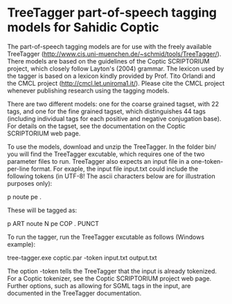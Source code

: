 TreeTagger part-of-speech tagging models for Sahidic Coptic
===========================================================
The part-of-speech tagging models are for use with the freely available TreeTagger 
(http://www.cis.uni-muenchen.de/~schmid/tools/TreeTagger/). There models are based
on the guidelines of the Coptic SCRIPTORIUM project, which closely follow Layton's (2004)
grammar. The lexicon used by the tagger is based on a lexicon kindly provided by Prof.
Tito Orlandi and the CMCL project (http://cmcl.let.uniroma1.it/). Please cite the CMCL
project whenever publishing research using the tagging models.

There are two different models: one for the coarse grained tagset, with 22 tags, and one
for the fine grained tagset, which distinguishes 44 tags (including individual tags for
each positive and negative conjugation base). For details on the tagset, see the 
documentation on the Coptic SCRIPTORIUM web page.

To use the models, download and unzip the TreeTagger. In the folder bin/ you will find
the TreeTagger excutable, which requires one of the two parameter files to run. TreeTagger
also expects an input file in a one-token-per-line format. For exaple, the input file input.txt could
include the following tokens (in UTF-8! The ascii characters below are for illustration purposes only): 

p
noute
pe
.

These will be tagged as:

p	ART
noute	N
pe	COP
.	PUNCT

To run the tagger, run the TreeTagger excutable as follows (Windows example): 

tree-tagger.exe coptic.par -token input.txt output.txt

The option -token tells the TreeTagger that the input is already tokenized. For a Coptic tokenizer, 
see the Coptic SCRIPTORIUM project web page. Further options, such as allowing for SGML tags in the
input, are documented in the TreeTagger documentation.
